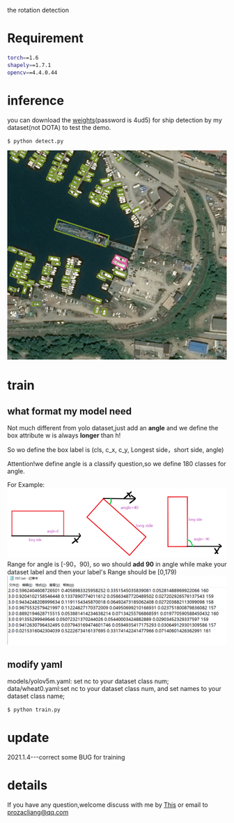 the rotation detection
# Requirement
```bash
torch==1.6
shapely==1.7.1
opencv==4.4.0.44
```
# inference
you can download the [weights](https://pan.baidu.com/s/1l7AwoT78tQEQ-K_vOJobQQ)(password is 4ud5) for ship detection by my dataset(not DOTA) to test the demo.
```bash
$ python detect.py
```
![image](result.png)
# train
## what format my model need
Not much different from yolo dataset,just add an __angle__ and we define the box attribute w is always __longer__ than h!

So wo define the box label is (cls, c_x, c_y, Longest side，short side, angle)

Attention!we define angle is a classify question,so we define 180 classes for angle.

For Example:
![image](rbox.png)
Range for angle is [-90，90), so wo should __add__ __90__ in angle while make your dataset label and then your label's Range should be [0,179)
![image](label_format.png)
## modify yaml
models/yolov5m.yaml: set nc to your dataset class num;
data/wheat0.yaml:set nc to your dataset class num, and set names to your dataset class name;

```bash
$ python train.py
```
# update
2021.1.4---correct some BUG for training


# details
If you have any question,welcome discuss with me by [This](https://zhuanlan.zhihu.com/p/270388743) or email to prozacliang@qq.com
